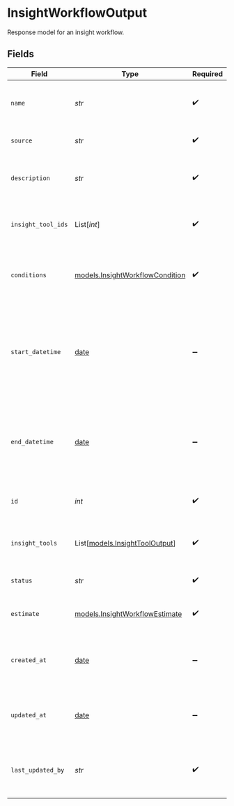 # InsightWorkflowOutput

Response model for an insight workflow.


## Fields

| Field                                                                                              | Type                                                                                               | Required                                                                                           | Description                                                                                        | Example                                                                                            |
| -------------------------------------------------------------------------------------------------- | -------------------------------------------------------------------------------------------------- | -------------------------------------------------------------------------------------------------- | -------------------------------------------------------------------------------------------------- | -------------------------------------------------------------------------------------------------- |
| `name`                                                                                             | *str*                                                                                              | :heavy_check_mark:                                                                                 | Human-readable name of insight workflow                                                            | summary-workflow                                                                                   |
| `source`                                                                                           | *str*                                                                                              | :heavy_check_mark:                                                                                 | Source of the insight workflow                                                                     | agent                                                                                              |
| `description`                                                                                      | *str*                                                                                              | :heavy_check_mark:                                                                                 | Text description of insight workflow                                                               | Default workflow - generates a summary of the call                                                 |
| `insight_tool_ids`                                                                                 | List[*int*]                                                                                        | :heavy_check_mark:                                                                                 | List of IDs of insight tools used in the workflow                                                  | [<br/>1<br/>]                                                                                      |
| `conditions`                                                                                       | [models.InsightWorkflowCondition](../models/insightworkflowcondition.md)                           | :heavy_check_mark:                                                                                 | Model for the conditions that trigger an insight workflow.                                         |                                                                                                    |
| `start_datetime`                                                                                   | [date](https://docs.python.org/3/library/datetime.html#date-objects)                               | :heavy_minus_sign:                                                                                 | Timestamp for when the insight workflow should start. An empty value indicates start on activation | 2025-05-06T00:00:00Z                                                                               |
| `end_datetime`                                                                                     | [date](https://docs.python.org/3/library/datetime.html#date-objects)                               | :heavy_minus_sign:                                                                                 | Timestamp of when the insight workflow should end. An empty value indicates no end                 | 2025-05-07T00:00:00Z                                                                               |
| `id`                                                                                               | *int*                                                                                              | :heavy_check_mark:                                                                                 | Internal ID of the insight workflow                                                                | 1                                                                                                  |
| `insight_tools`                                                                                    | List[[models.InsightToolOutput](../models/insighttooloutput.md)]                                   | :heavy_check_mark:                                                                                 | List of insight tools used in the workflow                                                         |                                                                                                    |
| `status`                                                                                           | *str*                                                                                              | :heavy_check_mark:                                                                                 | Status of the insight workflow                                                                     | ACTIVE                                                                                             |
| `estimate`                                                                                         | [models.InsightWorkflowEstimate](../models/insightworkflowestimate.md)                             | :heavy_check_mark:                                                                                 | Response model for an insight workflow.                                                            |                                                                                                    |
| `created_at`                                                                                       | [date](https://docs.python.org/3/library/datetime.html#date-objects)                               | :heavy_minus_sign:                                                                                 | Timestamp at which the insight workflow was created                                                | 2025-05-06T00:00:00Z                                                                               |
| `updated_at`                                                                                       | [date](https://docs.python.org/3/library/datetime.html#date-objects)                               | :heavy_minus_sign:                                                                                 | Timestamp of most recent update to the insight workflow                                            | 2025-05-07T00:00:00Z                                                                               |
| `last_updated_by`                                                                                  | *str*                                                                                              | :heavy_check_mark:                                                                                 | Email of user who last updated Insight Workflow                                                    | user@email.com                                                                                     |